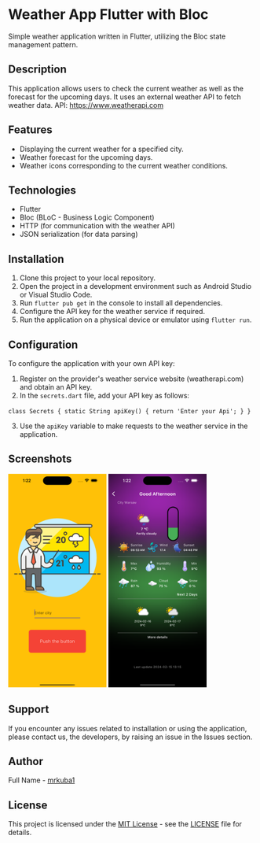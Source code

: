 # Weather App Flutter with Bloc

Simple weather application written in Flutter, utilizing the Bloc state management pattern.

## Description

This application allows users to check the current weather as well as the forecast for the upcoming days. It uses an external weather API to fetch weather data.
API: https://www.weatherapi.com

## Features

- Displaying the current weather for a specified city.
- Weather forecast for the upcoming days.
- Weather icons corresponding to the current weather conditions.

## Technologies

- Flutter
- Bloc (BLoC - Business Logic Component)
- HTTP (for communication with the weather API)
- JSON serialization (for data parsing)

## Installation

1. Clone this project to your local repository.
2. Open the project in a development environment such as Android Studio or Visual Studio Code.
3. Run `flutter pub get` in the console to install all dependencies.
4. Configure the API key for the weather service if required.
5. Run the application on a physical device or emulator using `flutter run`.

## Configuration

To configure the application with your own API key:

1. Register on the provider's weather service website (weatherapi.com) and obtain an API key.
2. In the `secrets.dart` file, add your API key as follows:

``
class Secrets {
  static String apiKey() {
    return 'Enter your Api';
  }
}
``

3. Use the `apiKey` variable to make requests to the weather service in the application.

## Screenshots


<img src="screenshots/homescreen.png" alt="drawing" width="200"/>
<img src="screenshots/weatherscreen.png" alt="drawing" width="200"/>


## Support

If you encounter any issues related to installation or using the application, please contact us, the developers, by raising an issue in the Issues section.

## Author

Full Name - [mrkuba1](github.com/mrkuba1) 

## License

This project is licensed under the [MIT License](https://opensource.org/licenses/MIT) - see the [LICENSE](LICENSE) file for details.
